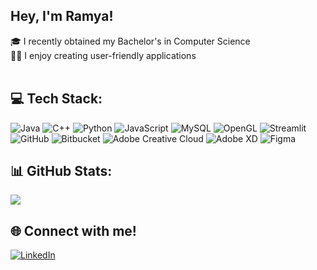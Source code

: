 ## Hey, I'm Ramya!

🎓 I recently obtained my Bachelor's in Computer Science</br>
👩‍💻 I enjoy creating user-friendly applications</br></br>


## 💻 Tech Stack:
![Java](https://img.shields.io/badge/java-%23ED8B00.svg?style=for-the-badge&logo=openjdk&logoColor=white) ![C++](https://img.shields.io/badge/c++-%2300599C.svg?style=for-the-badge&logo=c%2B%2B&logoColor=white) ![Python](https://img.shields.io/badge/python-3670A0?style=for-the-badge&logo=python&logoColor=ffdd54) ![JavaScript](https://img.shields.io/badge/javascript-%23323330.svg?style=for-the-badge&logo=javascript&logoColor=%23F7DF1E) ![MySQL](https://img.shields.io/badge/mysql-4479A1.svg?style=for-the-badge&logo=mysql&logoColor=white) ![OpenGL](https://img.shields.io/badge/OpenGL-white?logo=OpenGL&style=for-the-badge) ![Streamlit](https://img.shields.io/badge/Streamlit-%23FE4B4B.svg?style=for-the-badge&logo=streamlit&logoColor=white) ![GitHub](https://img.shields.io/badge/github-%23121011.svg?style=for-the-badge&logo=github&logoColor=white) ![Bitbucket](https://img.shields.io/badge/bitbucket-%230047B3.svg?style=for-the-badge&logo=bitbucket&logoColor=white) ![Adobe Creative Cloud](https://img.shields.io/badge/Adobe%20Creative%20Cloud-DA1F26.svg?style=for-the-badge&logo=Adobe%20Creative%20Cloud&logoColor=white) ![Adobe XD](https://img.shields.io/badge/Adobe%20XD-470137?style=for-the-badge&logo=Adobe%20XD&logoColor=#FF61F6) ![Figma](https://img.shields.io/badge/figma-%23F24E1E.svg?style=for-the-badge&logo=figma&logoColor=white)
</br>
## 📊 GitHub Stats:
![](https://nirzak-streak-stats.vercel.app/?user=ramyanayak11&theme=calm_pink&hide_border=false)<br/>

## 🌐 Connect with me!
[![LinkedIn](https://img.shields.io/badge/LinkedIn-%230077B5.svg?logo=linkedin&logoColor=white)](https://linkedin.com/in/ramyanayak11) 
